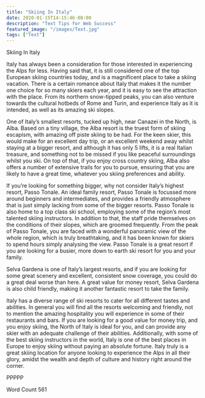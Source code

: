 ```yaml
---
title: "Skiing In Italy"
date: 2020-01-15T14:15:46-08:00
description: "Text Tips for Web Success"
featured_image: "/images/Text.jpg"
tags: ["Text"]
---
```


Skiing In Italy

Italy has always been a consideration for those interested in experiencing the Alps for less.  Having said that, it is still considered one of the top European skiing countries today, and is a magnificent place to take a skiing vacation.  There is a certain romance about Italy that makes it the number one choice for so many skiers each year, and it is easy to see the attraction with the place.  From its northern snow-tipped peaks, you can also venture towards the cultural hotbeds of Rome and Turin, and experience Italy as it is intended, as well as its amazing ski slopes.

One of Italy’s smallest resorts, tucked up high, near Canazei in the North, is Alba.  Based on a tiny village, the Alba resort is the truest form of skiing escapism, with amazing off piste skiing to be had.  For the keen skier, this would make for an excellent day trip, or an excellent weekend away whilst staying at a bigger resort, and although it has only 5 lifts, it is a real Italian treasure, and something not to be missed if you like peaceful surroundings whilst you ski.  On top of that, if you enjoy cross country skiing, Alba also offers a number of extensive trails for you to pursue, ensuring that you are likely to have a great time, whatever you skiing preferences and ability.  

If you’re looking for something bigger, why not consider Italy’s highest resort, Passo Tonale.  An ideal family resort, Passo Tonale is focussed more around beginners and intermediates, and provides a friendly atmosphere that is just simply lacking from some of the bigger resorts.  Passo Tonale is also home to a top class ski school, employing some of the region’s most talented skiing instructors.  In addition to that, the staff pride themselves on the conditions of their slopes, which are groomed frequently.  From the peak of Passo Tonale, you are faced with a wonderful panoramic view of the whole region, which is truly breathtaking, and it has been known for skiers to spend hours simply analysing the view.  Passo Tonale is a great resort if you are looking for a busier, more down to earth ski resort for you and your family.

Selva Gardena is one of Italy’s largest resorts, and if you are looking for some great scenery and excellent, consistent snow coverage, you could do a great deal worse than here.  A great value for money resort, Selva Gardena is also child friendly, making it another fantastic resort to take the family.

Italy has a diverse range of ski resorts to cater for all different tastes and abilities.  In general you will find all the resorts welcoming and friendly, not to mention the amazing hospitality you will experience in some of their restaurants and bars.  If you are looking for a good value for money trip, and you enjoy skiing, the North of Italy is ideal for you, and can provide any skier with an adequate challenge of their abilities.  Additionally, with some of the best skiing instructors in the world, Italy is one of the best places in Europe to enjoy skiing without paying an absolute fortune.  Italy truly is a great skiing location for anyone looking to experience the Alps in all their glory, amidst the wealth and depth of culture and history right around the corner.

PPPPP

Word Count 561


